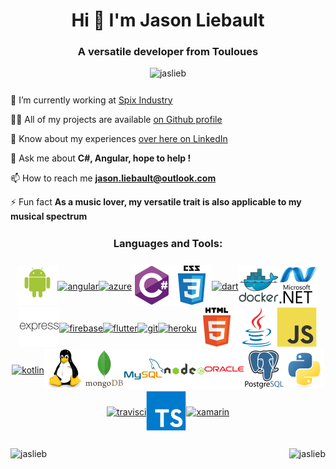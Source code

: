 <h1 align="center">Hi 👋 I'm Jason Liebault</h1>
<h3 align="center">A versatile developer from Touloues</h3>

<div align="center"> <img src="https://komarev.com/ghpvc/?username=jaslieb&label=Profile%20views&color=0e75b6&style=flat" alt="jaslieb" /> </div>
<div style="margin: 5% 0;">

🔭 I’m currently working at [Spix Industry](https://www.spix-industry.com)

👨‍💻 All of my projects are available [on Github profile](https://github.com/JasLieb?tab=repositories)

📄 Know about my experiences [over here on LinkedIn](https://www.linkedin.com/in/jason-liebault/)

💬 Ask me about **C#, Angular, hope to help !**

📫 How to reach me **jason.liebault@outlook.com**

⚡ Fun fact **As a music lover, my versatile trait is also applicable to my musical spectrum**
</div>    

<h3 style="margin: 5% 0; text-align: center;">Languages and Tools:</h3>
<div style="display: flex; flex-flow: row wrap; align-items: center; justify-content: center;">
    <a href="https://developer.android.com" target="_blank" rel="noreferrer"> <img src="https://raw.githubusercontent.com/devicons/devicon/master/icons/android/android-original-wordmark.svg" alt="android" width="64" height="64" /> </a>
    <a href="https://angular.io" target="_blank" rel="noreferrer"> <img src="https://angular.io/assets/images/logos/angular/angular.svg" alt="angular" width="64" height="64" /> </a>
    <a href="https://azure.microsoft.com/en-in/" target="_blank" rel="noreferrer"> <img src="https://www.vectorlogo.zone/logos/microsoft_azure/microsoft_azure-icon.svg" alt="azure" width="64" height="64" /> </a>
    <a href="https://www.w3schools.com/cs/" target="_blank" rel="noreferrer"> <img src="https://raw.githubusercontent.com/devicons/devicon/master/icons/csharp/csharp-original.svg" alt="csharp" width="64" height="64" /> </a>
    <a href="https://www.w3schools.com/css/" target="_blank" rel="noreferrer"> <img src="https://raw.githubusercontent.com/devicons/devicon/master/icons/css3/css3-original-wordmark.svg" alt="css3" width="64" height="64" /> </a>
    <a href="https://dart.dev" target="_blank" rel="noreferrer"> <img src="https://www.vectorlogo.zone/logos/dartlang/dartlang-icon.svg" alt="dart" width="64" height="64" /> </a>
    <a href="https://www.docker.com/" target="_blank" rel="noreferrer"> <img src="https://raw.githubusercontent.com/devicons/devicon/master/icons/docker/docker-original-wordmark.svg" alt="docker" width="64" height="64" /> </a>
    <a href="https://dotnet.microsoft.com/" target="_blank" rel="noreferrer"> <img src="https://raw.githubusercontent.com/devicons/devicon/master/icons/dot-net/dot-net-original-wordmark.svg" alt="dotnet" width="64" height="64" /> </a>
    <a href="https://expressjs.com" target="_blank" rel="noreferrer"> <img src="https://raw.githubusercontent.com/devicons/devicon/master/icons/express/express-original-wordmark.svg" alt="express" width="64" height="64" /> </a>
    <a href="https://firebase.google.com/" target="_blank" rel="noreferrer"> <img src="https://www.vectorlogo.zone/logos/firebase/firebase-icon.svg" alt="firebase" width="64" height="64" /> </a>
    <a href="https://flutter.dev" target="_blank" rel="noreferrer"> <img src="https://www.vectorlogo.zone/logos/flutterio/flutterio-icon.svg" alt="flutter" width="64" height="64" /> </a>
    <a href="https://git-scm.com/" target="_blank" rel="noreferrer"> <img src="https://www.vectorlogo.zone/logos/git-scm/git-scm-icon.svg" alt="git" width="64" height="64" /> </a>
    <a href="https://heroku.com" target="_blank" rel="noreferrer"> <img src="https://www.vectorlogo.zone/logos/heroku/heroku-icon.svg" alt="heroku" width="64" height="64" /> </a>
    <a href="https://www.w3.org/html/" target="_blank" rel="noreferrer"> <img src="https://raw.githubusercontent.com/devicons/devicon/master/icons/html5/html5-original-wordmark.svg" alt="html5" width="64" height="64" /> </a>
    <a href="https://www.java.com" target="_blank" rel="noreferrer"> <img src="https://raw.githubusercontent.com/devicons/devicon/master/icons/java/java-original.svg" alt="java" width="64" height="64" /> </a>
    <a href="https://developer.mozilla.org/en-US/docs/Web/JavaScript" target="_blank" rel="noreferrer">
        <img src="https://raw.githubusercontent.com/devicons/devicon/master/icons/javascript/javascript-original.svg" alt="javascript" width="64" height="64" />
    </a>
    <a href="https://kotlinlang.org" target="_blank" rel="noreferrer"> <img src="https://www.vectorlogo.zone/logos/kotlinlang/kotlinlang-icon.svg" alt="kotlin" width="64" height="64" /> </a>
    <a href="https://www.linux.org/" target="_blank" rel="noreferrer"> <img src="https://raw.githubusercontent.com/devicons/devicon/master/icons/linux/linux-original.svg" alt="linux" width="64" height="64" /> </a>
    <a href="https://www.mongodb.com/" target="_blank" rel="noreferrer"> <img src="https://raw.githubusercontent.com/devicons/devicon/master/icons/mongodb/mongodb-original-wordmark.svg" alt="mongodb" width="64" height="64" /> </a>
    <a href="https://www.mysql.com/" target="_blank" rel="noreferrer"> <img src="https://raw.githubusercontent.com/devicons/devicon/master/icons/mysql/mysql-original-wordmark.svg" alt="mysql" width="64" height="64" /> </a>
    <a href="https://nodejs.org" target="_blank" rel="noreferrer"> <img src="https://raw.githubusercontent.com/devicons/devicon/master/icons/nodejs/nodejs-original-wordmark.svg" alt="nodejs" width="64" height="64" /> </a>
    <a href="https://www.oracle.com/" target="_blank" rel="noreferrer"> <img src="https://raw.githubusercontent.com/devicons/devicon/master/icons/oracle/oracle-original.svg" alt="oracle" width="64" height="64" /> </a>
    <a href="https://www.postgresql.org" target="_blank" rel="noreferrer">
        <img src="https://raw.githubusercontent.com/devicons/devicon/master/icons/postgresql/postgresql-original-wordmark.svg" alt="postgresql" width="64" height="64" />
    </a>
    <a href="https://www.python.org" target="_blank" rel="noreferrer"> <img src="https://raw.githubusercontent.com/devicons/devicon/master/icons/python/python-original.svg" alt="python" width="64" height="64" /> </a>
    <a href="https://travis-ci.org" target="_blank" rel="noreferrer"> <img src="https://www.vectorlogo.zone/logos/travis-ci/travis-ci-icon.svg" alt="travisci" width="64" height="64" /> </a>
    <a href="https://www.typescriptlang.org/" target="_blank" rel="noreferrer"> <img src="https://raw.githubusercontent.com/devicons/devicon/master/icons/typescript/typescript-original.svg" alt="typescript" width="64" height="64" /> </a>
    <a href="https://dotnet.microsoft.com/apps/xamarin" target="_blank" rel="noreferrer">
        <img src="https://raw.githubusercontent.com/detain/svg-logos/780f25886640cef088af994181646db2f6b1a3f8/svg/xamarin.svg" alt="xamarin" width="64" height="64" />
    </a>
</div>

<div style="margin: 5% 0; display: flex; align-items: center; justify-content: space-between;">
    <img src="https://github-readme-stats.vercel.app/api?username=jaslieb&show_icons=true&locale=en" alt="jaslieb" />
    <img src="https://github-readme-stats.vercel.app/api/top-langs?username=jaslieb&show_icons=true&locale=en&layout=compact" alt="jaslieb" />
</div>

<div>&nbsp;</div>

<div style="display: flex; justify-content: center; align-items: center;">
    <a href="https://github.com/ryo-ma/github-profile-trophy">
        <img src="https://github-profile-trophy.vercel.app/?username=jaslieb&rank=SECRET,SSS,SS,S,AAA,AA,A,B,C,UNKNOWN&column=4&theme=flat&margin-w=50&margin-h=15" alt="" />
    </a>
</div>
